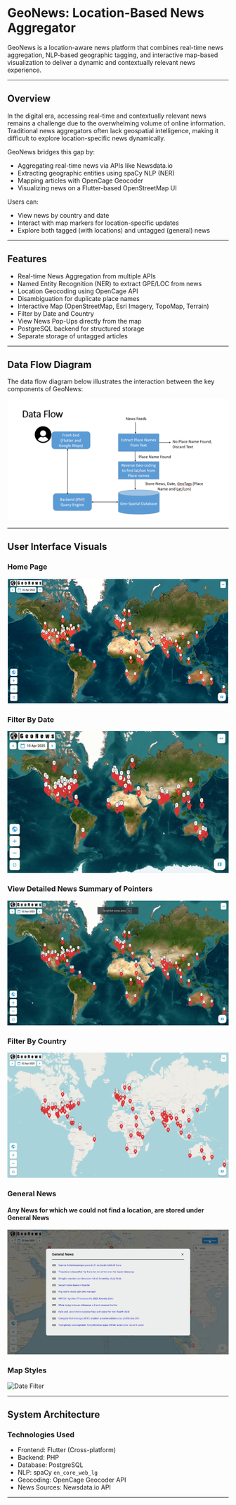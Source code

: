 # GeoNews: Location-Based News Aggregator

GeoNews is a location-aware news platform that combines real-time news aggregation, NLP-based geographic tagging, and interactive map-based visualization to deliver a dynamic and contextually relevant news experience.

---

## Overview

In the digital era, accessing real-time and contextually relevant news remains a challenge due to the overwhelming volume of online information. Traditional news aggregators often lack geospatial intelligence, making it difficult to explore location-specific news dynamically.

GeoNews bridges this gap by:
- Aggregating real-time news via APIs like Newsdata.io
- Extracting geographic entities using spaCy NLP (NER)
- Mapping articles with OpenCage Geocoder
- Visualizing news on a Flutter-based OpenStreetMap UI

Users can:
- View news by country and date
- Interact with map markers for location-specific updates
- Explore both tagged (with locations) and untagged (general) news

---

## Features

- Real-time News Aggregation from multiple APIs
- Named Entity Recognition (NER) to extract GPE/LOC from news
- Location Geocoding using OpenCage API
- Disambiguation for duplicate place names
- Interactive Map (OpenStreetMap, Esri Imagery, TopoMap, Terrain)
- Filter by Date and Country
- View News Pop-Ups directly from the map
- PostgreSQL backend for structured storage
- Separate storage of untagged articles

---

## Data Flow Diagram

The data flow diagram below illustrates the interaction between the key components of GeoNews:

![Data Flow Diagram](assets/DataFlow.png)

---

## User Interface Visuals

### Home Page 
![Home Page](assets/Home.png)

### Filter By Date 
![Date Filter](assets/FilterByDate.gif)

### View Detailed News Summary of Pointers
![View News](assets/ViewNews.gif)

### Filter By Country 
![Date Filter](assets/FilterByCountry.gif)

### General News 
#### Any News for which we could not find a location, are stored under General News
![Date Filter](assets/GeneralNews.png)

### Map Styles
![Date Filter](assets/MapStyles.gif)

---

## System Architecture

### Technologies Used
- Frontend: Flutter (Cross-platform)
- Backend: PHP
- Database: PostgreSQL
- NLP: spaCy `en_core_web_lg`
- Geocoding: OpenCage Geocoder API
- News Sources: Newsdata.io API

---



